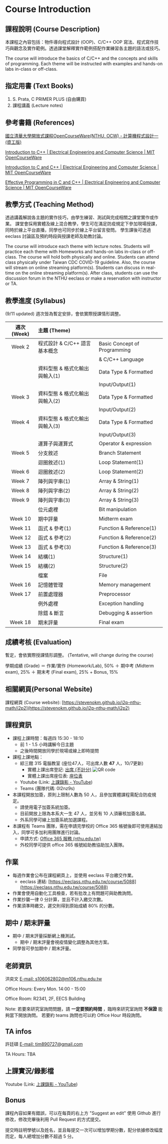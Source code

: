 # Course Introduction

## 課程說明 (Course Description)

本課程之內容包括：物件導向程式設計 (OOP)、C/C++ OOP 寫法、程式寫作技巧與觀念及實作範例。透過課堂解釋實作範例搭配作業練習各主題的語法或技巧。

The course will introduce the basics of C/C++ and the concepts and skills of programming.
Each theme will be instructed with examples and hands-on labs in-class or off-class.

## 指定用書 (Text Books)

1.  S. Prata, C PRIMER PLUS (自由購買)
2.  課程講義 (Lecture notes)

## 參考書籍 (References)

[國立清華大學開放式課程OpenCourseWare(NTHU, OCW) - 計算機程式設計一(資工版)](https://ocw.nthu.edu.tw/ocw/index.php?page=course&cid=240)

[Introduction to C++ | Electrical Engineering and Computer Science | MIT OpenCourseWare](https://ocw.mit.edu/courses/electrical-engineering-and-computer-science/6-096-introduction-to-c-january-iap-2011/)

[Introduction to C and C++ | Electrical Engineering and Computer Science | MIT OpenCourseWare](https://ocw.mit.edu/courses/electrical-engineering-and-computer-science/6-s096-introduction-to-c-and-c-january-iap-2013/)

[Effective Programming in C and C++ | Electrical Engineering and Computer Science | MIT OpenCourseWare](https://ocw.mit.edu/courses/electrical-engineering-and-computer-science/6-s096-effective-programming-in-c-and-c-january-iap-2014/index.htm)

## 教學方式 (Teaching Method)

透過講義解說各主題的實作技巧，由學生練習、測試與完成相關之課堂實作或作業。
課堂會採用實體及線上混合教學，學生可在滿足防疫規定下參加現場授課，同時於線上平台直播，同學也可同步於線上平台留言發問。
學生課後可透過 eeclass 討論區及預約時段與授課老師及助教討論。

The course will introduce each theme with lecture notes.
Students will practice each theme with Homeworks and hands-on labs in-class or off-class.
The course will hold both physically and online.
Students can attend class physically under Taiwan CDC COVID-19 guideline.
Also, the course will stream on online streaming platform(s).
Students can discuss in real-time on the online streaming platform(s).
After class, students can use the discussion forum in the NTHU eeclass or make a reservation with instructor or TA.

## 教學進度 (Syllabus)

(9/11 updated)
週次皆為暫定安排，會依實際授課情形調整。

| 週次 (Week) | 主題 (Theme)                   |                              |
| :---------: | :----------------------------- | :--------------------------- |
|   Week 2    | 程式設計 & C/C++ 語言基本概念  | Basic Concept of Programming |
|             |                                | & C/C++ Language             |
|             | 資料型態 & 格式化輸出與輸入(1) | Data Type & Formatted        |
|             |                                | Input/Output(1)              |
|   Week 3    | 資料型態 & 格式化輸出與輸入(2) | Data Type & Formatted        |
|             |                                | Input/Output(2)              |
|   Week 4    | 資料型態 & 格式化輸出與輸入(3) | Data Type & Formatted        |
|             |                                | Input/Output(3)              |
|             | 運算子與運算式                 | Operator & expression        |
|   Week 5    | 分支敘述                       | Branch Statement             |
|             | 迴圈敘述(1)                    | Loop Statement(1)            |
|   Week 6    | 迴圈敘述(2)                    | Loop Statement(2)            |
|   Week 7    | 陣列與字串(1)                  | Array & String(1)            |
|   Week 8    | 陣列與字串(2)                  | Array & String(2)            |
|   Week 9    | 陣列與字串(3)                  | Array & String(3)            |
|             | 位元處裡                       | Bit manipulation             |
|   Week 10   | 期中評量                       | Midterm exam                 |
|   Week 11   | 函式 & 參考(1)                 | Function & Reference(1)      |
|   Week 12   | 函式 & 參考(2)                 | Function & Reference(2)      |
|   Week 13   | 函式 & 參考(3)                 | Function & Reference(3)      |
|   Week 14   | 結構(1)                        | Structure(1)                 |
|   Week 15   | 結構(2)                        | Structure(2)                 |
|             | 檔案                           | File                         |
|   Week 16   | 記憶體管理                     | Memory management            |
|   Week 17   | 前置處理器                     | Preprocessor                 |
|             | 例外處裡                       | Exception handling           |
|             | 除錯 & 斷言                    | Debugging & assertion        |
|   Week 18   | 期末評量                       | Final exam                   |

## 成績考核 (Evaluation)

暫定，會依實際授課情形調整。 (Tentative, will change during the course)

學期成績 (Grade) ＝ 作業/實作 (Homework/Lab), 50% ＋ 期中考 (Midterm exam), 25% ＋ 期末考 (Final exam), 25% + Bonus, 15%

## 相關網頁(Personal Website)

課程網頁 (Course website): [https://stevenokm.github.io/i2p-nthu-math/i2p2](https://stevenokm.github.io/i2p-nthu-math/i2p2)

## 課程資訊

* 課程上課時間：每週四 15:30 - 18:10
    * 前 1 - 1.5 小時講解今日主題
    * 之後時間開放同學於現場或線上即時提問
* 課程上課地點：
    * 綜三館 315 電腦教室 (座位47人，可出席人數 **47** 人，10/7更新)
        * 實體上課出席登記: [出席 (不計分)](https://docs.google.com/spreadsheets/d/19GUJi5sdlnNiZK-mzV1S1mKs6cEuMza11c3P1e5nDt0/edit#gid=538727748) ![QR code](qrcode_docs.google.com.png)
        * 實體上課出席座位表: [座位表](https://docs.google.com/spreadsheets/d/19GUJi5sdlnNiZK-mzV1S1mKs6cEuMza11c3P1e5nDt0/edit#gid=0)
    * Youtube (Link: [上課錄影 - YouTube](https://www.youtube.com/playlist?list=PLEpArVdL-rlK1cLK7yxYcNHdL1rsvs5jB))
    * Teams (團隊代碼: 0l2nz9s)
* 本課程開放加簽，原則上限制人數為 50 人，且參加實體課程需配合防疫規定。
    * 請使用電子加簽系統加簽。
    * 目前開放上限為本系大一生 47 人，並另有 10 人須審核加簽名額。
    * 外系同學可線上加簽系統加選課程。
* 本課程有 Teams 團隊，需在申請完學校的 Office 365 帳號後即可使用連結加入，同學可多加利用團隊進行討論。
    * 申請方式: [Office 365 服務 (nthu.edu.tw)](https://learning.site.nthu.edu.tw/p/412-1319-12292.php?Lang=zh-tw)
    * 外校同學可提供 office 365 帳號給助教協助加入團隊。

## 作業

* 每週作業會公布在課程網頁上，並使用 eeclass 平台繳交作業。
    * eeclass 連結: [https://eeclass.nthu.edu.tw/course/5088](https://eeclass.nthu.edu.tw/course/5088)
* 作業會使用自動化工具檢查，若有批改上有問題可與助教詢問。
* 作業抄襲一律 0 分計算，並且不計入繳交次數。
* 作業須準時繳交，遲交則得到原始成績 80% 的分數。

## 期中 / 期末評量

* 期中 / 期末評量採斷網上機測試。
    * 期中 / 期末評量會視疫情變化調整為其他方案。
* 同學皆可參加期中 / 期末評量。

## 老師資訊

洪奕文 [E-mail: s106062802@m106.nthu.edu.tw](mailto:s106062802@m106.nthu.edu.tw)

Office Hours: Every Mon. 14:00 - 15:00

Office Room: R2341, 2F, EECS Building

Note: 若要來研究室詢問問題，請 **一定要預約時間** ，臨時來研究室詢問 **不保證** 能夠當下開放詢問。
若要約 teams 詢問也可以約 Office Hour 時段詢問。

## TA infos

許廷碩 [E-mail: tim890727@gmail.com](mailto:tim890727@gmail.com)

TA Hours: TBA

## 上課實況/錄影檔

Youtube (Link: [上課錄影 - YouTube](https://www.youtube.com/playlist?list=PLEpArVdL-rlK1cLK7yxYcNHdL1rsvs5jB))

## Bonus

課程內容如果有錯誤，可以在每頁的右上方 "Suggest an edit" 使用 Github 進行修改，修改完畢後利用 Pull Request 的方式提交。

提交時註明學號以及姓名，並且每提交一次可以增加學期分數，配分依據修改幅度而定，每人總增加分數不超過 5 分。
